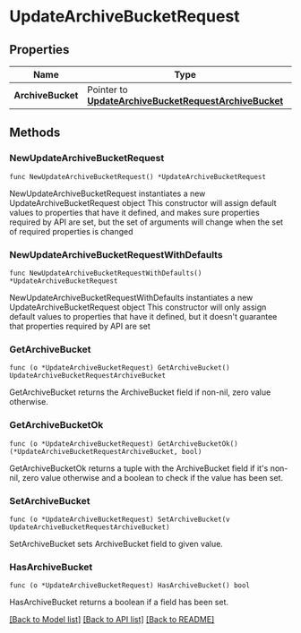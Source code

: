 # UpdateArchiveBucketRequest

## Properties

Name | Type | Description | Notes
------------ | ------------- | ------------- | -------------
**ArchiveBucket** | Pointer to [**UpdateArchiveBucketRequestArchiveBucket**](UpdateArchiveBucketRequestArchiveBucket.md) |  | [optional] 

## Methods

### NewUpdateArchiveBucketRequest

`func NewUpdateArchiveBucketRequest() *UpdateArchiveBucketRequest`

NewUpdateArchiveBucketRequest instantiates a new UpdateArchiveBucketRequest object
This constructor will assign default values to properties that have it defined,
and makes sure properties required by API are set, but the set of arguments
will change when the set of required properties is changed

### NewUpdateArchiveBucketRequestWithDefaults

`func NewUpdateArchiveBucketRequestWithDefaults() *UpdateArchiveBucketRequest`

NewUpdateArchiveBucketRequestWithDefaults instantiates a new UpdateArchiveBucketRequest object
This constructor will only assign default values to properties that have it defined,
but it doesn't guarantee that properties required by API are set

### GetArchiveBucket

`func (o *UpdateArchiveBucketRequest) GetArchiveBucket() UpdateArchiveBucketRequestArchiveBucket`

GetArchiveBucket returns the ArchiveBucket field if non-nil, zero value otherwise.

### GetArchiveBucketOk

`func (o *UpdateArchiveBucketRequest) GetArchiveBucketOk() (*UpdateArchiveBucketRequestArchiveBucket, bool)`

GetArchiveBucketOk returns a tuple with the ArchiveBucket field if it's non-nil, zero value otherwise
and a boolean to check if the value has been set.

### SetArchiveBucket

`func (o *UpdateArchiveBucketRequest) SetArchiveBucket(v UpdateArchiveBucketRequestArchiveBucket)`

SetArchiveBucket sets ArchiveBucket field to given value.

### HasArchiveBucket

`func (o *UpdateArchiveBucketRequest) HasArchiveBucket() bool`

HasArchiveBucket returns a boolean if a field has been set.


[[Back to Model list]](../README.md#documentation-for-models) [[Back to API list]](../README.md#documentation-for-api-endpoints) [[Back to README]](../README.md)



